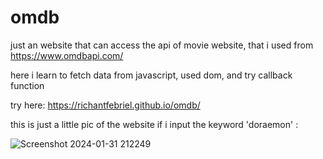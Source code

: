 # omdb

just an website that can access the api of movie website, that i used from https://www.omdbapi.com/

here i learn to fetch data from javascript, used dom, and try callback function

try here: https://richantfebriel.github.io/omdb/

this is just a little pic of the website if i input the keyword 'doraemon' :

![Screenshot 2024-01-31 212249](https://github.com/richantfebriel/omdb/assets/94831343/657520bf-a4be-4e36-8d5c-cc9379637fb8)

